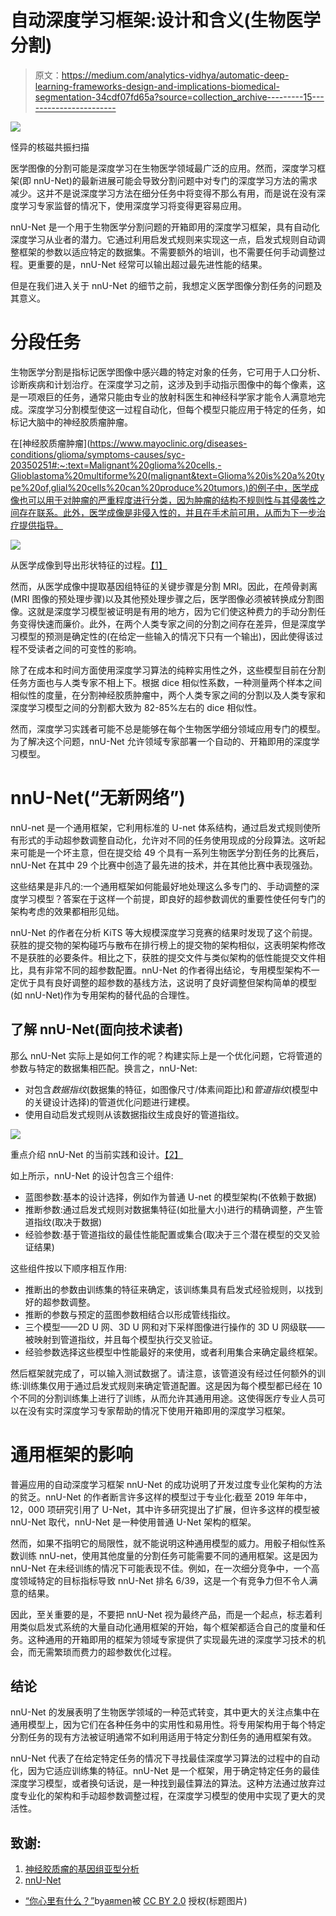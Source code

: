 # 自动深度学习框架:设计和含义(生物医学分割)

> 原文：<https://medium.com/analytics-vidhya/automatic-deep-learning-frameworks-design-and-implications-biomedical-segmentation-34cdf07fd65a?source=collection_archive---------15----------------------->

![](img/9624000cf54234134c05e8e93b8fa8bc.png)

怪异的核磁共振扫描

医学图像的分割可能是深度学习在生物医学领域最广泛的应用。然而，深度学习框架(即 nnU-Net)的最新进展可能会导致分割问题中对专门的深度学习方法的需求减少。这并不是说深度学习方法在细分任务中将变得不那么有用，而是说在没有深度学习专家监督的情况下，使用深度学习将变得更容易应用。

nnU-Net 是一个用于生物医学分割问题的开箱即用的深度学习框架，具有自动化深度学习从业者的潜力。它通过利用启发式规则来实现这一点，启发式规则自动调整框架的参数以适应特定的数据集。不需要额外的培训，也不需要任何手动调整过程。更重要的是，nnU-Net 经常可以输出超过最先进性能的结果。

但是在我们进入关于 nnU-Net 的细节之前，我想定义医学图像分割任务的问题及其意义。

# 分段任务

生物医学分割是指标记医学图像中感兴趣的特定对象的任务，它可用于人口分析、诊断疾病和计划治疗。在深度学习之前，这涉及到手动指示图像中的每个像素，这是一项艰巨的任务，通常只能由专业的放射科医生和神经科学家才能令人满意地完成。深度学习分割模型使这一过程自动化，但每个模型只能应用于特定的任务，如标记大脑中的神经胶质瘤肿瘤。

在[神经胶质瘤肿瘤](https://www.mayoclinic.org/diseases-conditions/glioma/symptoms-causes/syc-20350251#:~:text=Malignant%20glioma%20cells,-Glioblastoma%20multiforme%20(malignant&text=Glioma%20is%20a%20type%20of,glial%20cells%20can%20produce%20tumors.)的例子中，医学成像也可以用于对肿瘤的严重程度进行分类，因为肿瘤的结构不规则性与其侵袭性之间存在联系。此外，医学成像是非侵入性的，并且在手术前可用，从而为下一步治疗提供指导。

![](img/99a53f3a2034ce6f406b754518ab130e.png)

从医学成像到导出形状特征的过程。[【1】](https://arxiv.org/pdf/1906.03720.pdf)

然而，从医学成像中提取基因组特征的关键步骤是分割 MRI。因此，在颅骨剥离(MRI 图像的预处理步骤)以及其他预处理步骤之后，医学图像必须被转换成分割图像。这就是深度学习模型被证明是有用的地方，因为它们使这种费力的手动分割任务变得快速而廉价。此外，在两个人类专家之间的分割之间存在差异，但是深度学习模型的预测是确定性的(在给定一些输入的情况下只有一个输出)，因此使得该过程不受读者之间的可变性的影响。

除了在成本和时间方面使用深度学习算法的纯粹实用性之外，这些模型目前在分割任务方面也与人类专家不相上下。根据 dice 相似性系数，一种测量两个样本之间相似性的度量，在分割神经胶质肿瘤中，两个人类专家之间的分割以及人类专家和深度学习模型之间的分割都大致为 82-85%左右的 dice 相似性。

然而，深度学习实践者可能不总是能够在每个生物医学细分领域应用专门的模型。为了解决这个问题，nnU-Net 允许领域专家部署一个自动的、开箱即用的深度学习模型。

# nnU-Net(“无新网络”)

nnU-net 是一个通用框架，它利用标准的 U-net 体系结构，通过启发式规则使所有形式的手动超参数调整自动化，允许对不同的任务使用现成的分段算法。这听起来可能是一个坏主意，但在提交给 49 个具有一系列生物医学分割任务的比赛后，nnU-Net 在其中 29 个比赛中创造了最先进的技术，并在其他比赛中表现强劲。

这些结果是非凡的:一个通用框架如何能最好地处理这么多专门的、手动调整的深度学习模型？答案在于这样一个前提，即良好的超参数调优的重要性使任何专门的架构考虑的效果都相形见绌。

nnU-Net 的作者在分析 KiTS 等大规模深度学习竞赛的结果时发现了这个前提。获胜的提交物的架构碰巧与散布在排行榜上的提交物的架构相似，这表明架构修改不是获胜的必要条件。相比之下，获胜的提交文件与类似架构的低性能提交文件相比，具有非常不同的超参数配置。nnU-Net 的作者得出结论，专用模型架构不一定优于具有良好调整的超参数的基线方法，这说明了良好调整但架构简单的模型(如 nnU-Net)作为专用架构的替代品的合理性。

## 了解 nnU-Net(面向技术读者)

那么 nnU-Net 实际上是如何工作的呢？构建实际上是一个优化问题，它将管道的参数与特定的数据集相匹配。换言之，nnU-Net:

*   对包含*数据指纹*(数据集的特征，如图像尺寸/体素间距比)和*管道指纹*(模型中的关键设计选择)的管道优化问题进行建模。
*   使用自动启发式规则从该数据指纹生成良好的管道指纹。

![](img/9f9be4f2cde2d189decc7b78d965851d.png)

重点介绍 nnU-Net 的当前实践和设计。[【2】](https://arxiv.org/pdf/1904.08128v2.pdf)

如上所示，nnU-Net 的设计包含三个组件:

*   蓝图参数:基本的设计选择，例如作为普通 U-net 的模型架构(不依赖于数据)
*   推断参数:通过启发式规则对数据集特征(如批量大小)进行的精确调整，产生管道指纹(取决于数据)
*   经验参数:基于管道指纹的最佳性能配置或集合(取决于三个潜在模型的交叉验证结果)

这些组件按以下顺序相互作用:

*   推断出的参数由训练集的特征来确定，该训练集具有启发式经验规则，以找到好的超参数调整。
*   推断的参数与预定的蓝图参数相结合以形成管线指纹。
*   三个模型——2D U 网、3D U 网和对下采样图像进行操作的 3D U 网级联——被映射到管道指纹，并且每个模型执行交叉验证。
*   经验参数选择这些模型中性能最好的来使用，或者利用集合来确定最终框架。

然后框架就完成了，可以输入测试数据了。请注意，该管道没有经过任何额外的训练:训练集仅用于通过启发式规则来确定管道配置。这是因为每个模型都已经在 10 个不同的分割训练集上进行了训练，从而允许其通用用途。这使得医疗专业人员可以在没有实时深度学习专家帮助的情况下使用开箱即用的深度学习框架。

# 通用框架的影响

普遍应用的自动深度学习框架 nnU-Net 的成功说明了开发过度专业化架构的方法的贫乏。nnU-Net 的作者断言许多这样的模型过于专业化:截至 2019 年年中，12，000 项研究引用了 U-Net，其中许多研究提出了扩展，但许多这样的模型被 nnU-Net 取代，nnU-Net 是一种使用普通 U-Net 架构的框架。

然而，如果不指明它的局限性，就不能说明这种通用模型的威力。用骰子相似性系数训练 nnU-net，使用其他度量的分割任务可能需要不同的通用框架。这是因为 nnU-Net 在未经训练的情况下可能表现不佳。例如，在一次细分竞争中，一个高度领域特定的目标指标导致 nnU-Net 排名 6/39，这是一个有竞争力但不令人满意的结果。

因此，至关重要的是，不要把 nnU-Net 视为最终产品，而是一个起点，标志着利用类似启发式系统的大量自动化通用框架的开始，每个框架都适合自己的度量和任务。这种通用的开箱即用的框架为领域专家提供了实现最先进的深度学习技术的机会，而无需繁琐而费力的超参数优化过程。

## 结论

nnU-Net 的发展表明了生物医学领域的一种范式转变，其中更大的关注点集中在通用模型上，因为它们在各种任务中的实用性和易用性。将专用架构用于每个特定分割任务的现有方法被证明通常不如利用适用于特定分割任务的通用框架有效。

nnU-Net 代表了在给定特定任务的情况下寻找最佳深度学习算法的过程中的自动化，因为它适应训练集的特征。nnU-Net 是一个框架，用于确定特定任务的最佳深度学习模型，或者换句话说，是一种找到最佳算法的算法。这种方法通过放弃过度专业化的架构和手动超参数调整过程，在深度学习模型的使用中实现了更大的灵活性。

## 致谢:

1.  [神经胶质瘤的基因组亚型分析](https://arxiv.org/pdf/1906.03720v1.pdf)
2.  [nnU-Net](https://arxiv.org/pdf/1904.08128v2.pdf)

*   [“你心里有什么？”](https://www.flickr.com/photos/24101775@N07/5054932125)by[aяmen](https://www.flickr.com/photos/24101775@N07)被 [CC BY 2.0](https://creativecommons.org/licenses/by/2.0/?ref=ccsearch&atype=rich) 授权(标题图片)